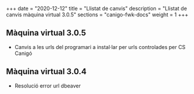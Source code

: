 +++
date        = "2020-12-12"
title       = "Llistat de canvis"
description = "Llistat de canvis màquina virtual 3.0.5"
sections    = "canigo-fwk-docs"
weight		= 1
+++

## Màquina virtual 3.0.5

- Canvis a les urls del programari a instal·lar per urls controlades per CS Canigó

## Màquina virtual 3.0.4

- Resolució error url dbeaver